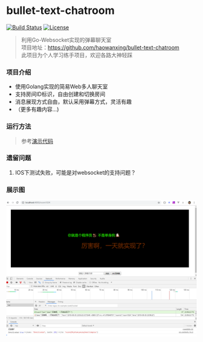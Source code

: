 # bullet-text-chatroom
[![Build Status](https://www.travis-ci.org/haowanxing/bullet-text-chatroom.svg?branch=master)](https://www.travis-ci.org/haowanxing/bullet-text-chatroom)
[![License](https://img.shields.io/badge/license-MIT-brightgreen.svg)](https://github.com/haowanxing/bullet-text-chatroom/blob/master/LICENSE)

> 利用Go-Websocket实现的弹幕聊天室  
项目地址：https://github.com/haowanxing/bullet-text-chatroom  
此项目为个人学习练手项目，欢迎各路大神轻踩

### 项目介绍

* 使用Golang实现的简易Web多人聊天室
* 支持房间ID标识，自由创建和切换房间
* 消息展现方式自由，默认采用弹幕方式，灵活有趣
* （更多有趣内容...)

### 运行方法

> 参考[演示代码](https://github.com/haowanxing/bullet-text-chatroom/blob/master/example/main.go)

### 遗留问题

1. IOS下测试失败，可能是对websocket的支持问题？

### 展示图

![demo.png](https://github.com/haowanxing/bullet-text-chatroom/blob/master/demo.png)